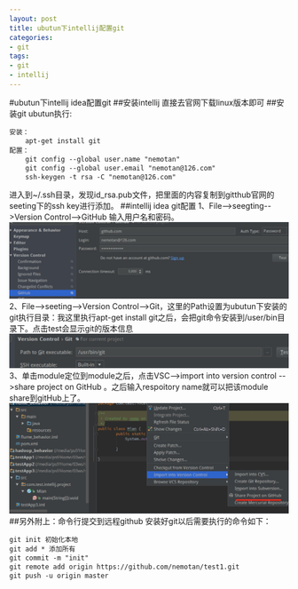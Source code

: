 ```yaml
---
layout: post
title: ubutun下intellij配置git
categories:
- git
tags:
- git
- intellij
---
```


#ubutun下intellij idea配置git
##安装intellij
直接去官网下载linux版本即可
##安装git
ubutun执行:
	
	安装：	
		apt-get install git
	配置：
		git config --global user.name "nemotan"
		git config --global user.email "nemotan@126.com"
		ssh-keygen -t rsa -C "nemotan@126.com"
		
进入到~/.ssh目录，发现id_rsa.pub文件，把里面的内容复制到gitthub官网的seeting下的ssh key进行添加。
##intellij idea git配置
1、File-->seegting-->Version Control-->GitHub
输入用户名和密码。
![](./imgs/1_1.png)
2、File-->seeting-->Version Control-->Git，这里的Path设置为ubutun下安装的git执行目录：我这里执行apt-get install git之后，会把git命令安装到/user/bin目录下。点击test会显示git的版本信息
![](./imgs/1_2.png)
3、单击module定位到module之后，点击VSC-->import into version control -->share project on GitHub 。之后输入respoitory name就可以把该module share到gitHub上了。
![](./imgs/1_3.png)
##另外附上：命令行提交到远程github
安装好git以后需要执行的命令如下：

	git init 初始化本地
	git add * 添加所有
	git commit -m "init"
	git remote add origin https://github.com/nemotan/test1.git  
	git push -u origin master


